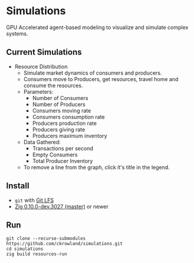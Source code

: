 # Simulations
GPU Accelerated agent-based modeling to visualize and simulate complex systems.

## Current Simulations
- Resource Distribution
  - Simulate market dynamics of consumers and producers.
  - Consumers move to Producers, get resources, travel home and consume the resources.
  - Parameters:
    - Number of Consumers
    - Number of Producers
    - Consumers moving rate
    - Consumers consumption rate
    - Producers production rate
    - Producers giving rate
    - Producers maximum inventory
  - Data Gathered:
    - Transactions per second
    - Empty Consumers
    - Total Producer Inventory
  - To remove a line from the graph, click it's title in the legend.

## Install
- `git` with [Git LFS](https://git-lfs.github.com/)
- [Zig 0.10.0-dev.3027 (master)](https://ziglang.org/download/) or newer

## Run
```
git clone --recurse-submodules https://github.com/ckrowland/simulations.git
cd simulations
zig build resources-run
```
